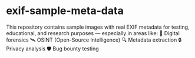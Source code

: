 # exif-sample-meta-data
This repository contains sample images with real EXIF metadata for testing, educational, and research purposes — especially in areas like:  📸 Digital forensics  🛰 OSINT (Open-Source Intelligence)  🔍 Metadata extraction  🔒 Privacy analysis  🛡️ Bug bounty testing
